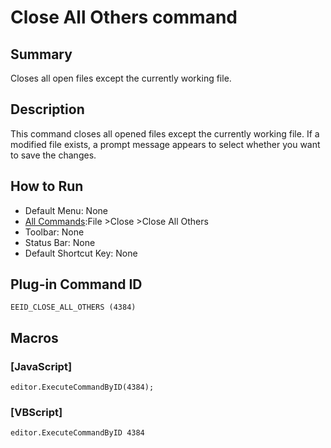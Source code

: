 # Close All Others command

## Summary

Closes all open files except the currently working file.

## Description

This command closes all opened files except the currently working file. If a modified file exists, a prompt message appears to select whether you want to save the changes.

## How to Run

- Default Menu: None
- [All Commands](../tools/all_commands):File \>Close
\>Close All Others
- Toolbar: None
- Status Bar: None
- Default Shortcut Key: None

## Plug-in Command ID

```
EEID_CLOSE_ALL_OTHERS (4384)```

## Macros

### \[JavaScript\]

```
editor.ExecuteCommandByID(4384);
```

### \[VBScript\]

```
editor.ExecuteCommandByID 4384
```

